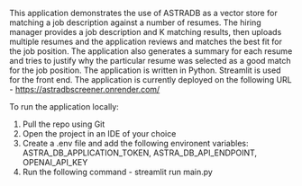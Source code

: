 This application demonstrates the use of ASTRADB as a vector store for matching a job description against a number of resumes. The hiring manager provides a job description and K matching results, then uploads multiple resumes and the application reviews and matches the best fit for the job position. The application also generates a summary for each resume and tries to justify why the particular resume was selected as a good match for the job position.
The application is written in Python. Streamlit is used for the front end. The application is currently deployed on the following URL - https://astradbscreener.onrender.com/

To run the application locally:
1. Pull the repo using Git
2. Open the project in an IDE of your choice
3. Create a .env file and add the following environent variables: ASTRA_DB_APPLICATION_TOKEN, ASTRA_DB_API_ENDPOINT, OPENAI_API_KEY
4. Run the following command - streamlit run main.py
